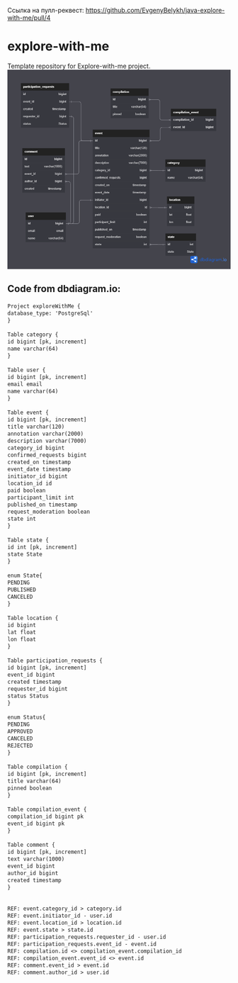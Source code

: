 Ссылка на пулл-реквест:
https://github.com/EvgenyBelykh/java-explore-with-me/pull/4

# explore-with-me
Template repository for Explore-with-me project.
![diagram](https://github.com/EvgenyBelykh/java-explore-with-me/blob/main_svc/explore-with-me-1.png)

## Code from dbdiagram.io:

  ``` 
Project exploreWithMe {
database_type: 'PostgreSql'
}

Table category {
id bigint [pk, increment]
name varchar(64)
}

Table user {
id bigint [pk, increment]
email email
name varchar(64)
}

Table event {
id bigint [pk, increment]
title varchar(120)
annotation varchar(2000)
description varchar(7000)
category_id bigint
confirmed_requests bigint
created_on timestamp
event_date timestamp
initiator_id bigint
location_id id
paid boolean
participant_limit int
published_on timestamp
request_moderation boolean
state int
}

Table state {
id int [pk, increment]
state State
}

enum State{
  PENDING
  PUBLISHED
  CANCELED 
}

Table location {
id bigint
lat float
lon float
}

Table participation_requests {
id bigint [pk, increment]
event_id bigint
created timestamp
requester_id bigint
status Status
}

enum Status{
  PENDING
  APPROVED
  CANCELED
  REJECTED
}

Table compilation {
id bigint [pk, increment]
title varchar(64)
pinned boolean
}

Table compilation_event {
compilation_id bigint pk
event_id bigint pk
}

Table comment {
id bigint [pk, increment]
text varchar(1000)
event_id bigint
author_id bigint
created timestamp
}


REF: event.category_id > category.id
REF: event.initiator_id - user.id
REF: event.location_id > location.id
REF: event.state > state.id
REF: participation_requests.requester_id - user.id
REF: participation_requests.event_id - event.id
REF: compilation.id <> compilation_event.compilation_id
REF: compilation_event.event_id <> event.id
REF: comment.event_id > event.id
REF: comment.author_id > user.id
   ```
